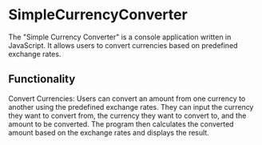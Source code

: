 # SimpleCurrencyConverter

The "Simple Currency Converter" is a console application written in JavaScript. It allows users to convert currencies based on predefined exchange rates.

## Functionality

Convert Currencies: Users can convert an amount from one currency to another using the predefined exchange rates. They can input the currency they want to convert from, the currency they want to convert to, and the amount to be converted. The program then calculates the converted amount based on the exchange rates and displays the result.

